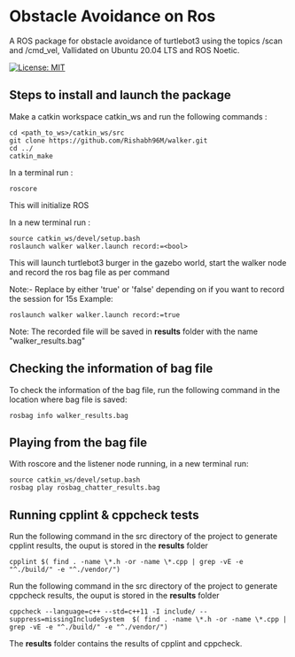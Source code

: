 # Obstacle Avoidance on Ros
A ROS package for obstacle avoidance of turtlebot3 using the topics /scan and /cmd_vel, Vallidated on Ubuntu 20.04 LTS and ROS Noetic.

[![License: MIT](https://img.shields.io/badge/License-MIT-blue.svg)](https://opensource.org/licenses/MIT)


## Steps to install and launch the package
Make a catkin workspace catkin_ws and run the following commands :
  
```
cd <path_to_ws>/catkin_ws/src
git clone https://github.com/Rishabh96M/walker.git
cd ../
catkin_make
```

In a terminal run :
```
roscore
```
This will initialize ROS

In a new terminal run : 
```
source catkin_ws/devel/setup.bash
roslaunch walker walker.launch record:=<bool>
```
This will launch turtlebot3 burger in the gazebo world, start the walker node and record the ros bag file as per command

Note:- Replace <bool> by either 'true' or 'false' depending on if you want to record the session for 15s
Example:
```
roslaunch walker walker.launch record:=true
```

Note: The recorded file will be saved in **results** folder with the name "walker_results.bag"

## Checking the information of bag file
To check the information of the bag file, run the following command in the location where bag file is saved:
```
rosbag info walker_results.bag
```

## Playing from the bag file
With roscore and the listener node running, in a new terminal run:
```
source catkin_ws/devel/setup.bash
rosbag play rosbag_chatter_results.bag
```

## Running cpplint & cppcheck tests
Run the following command in the src directory of the project to generate cpplint results, the ouput is stored in the **results** folder
```
cpplint $( find . -name \*.h -or -name \*.cpp | grep -vE -e "^./build/" -e "^./vendor/")
```
Run the following command in the src directory of the project to generate cppcheck results, the ouput is stored in the **results** folder
```
cppcheck --language=c++ --std=c++11 -I include/ --suppress=missingIncludeSystem  $( find . -name \*.h -or -name \*.cpp | grep -vE -e "^./build/" -e "^./vendor/")
```

The **results** folder contains the results of cpplint and cppcheck.
